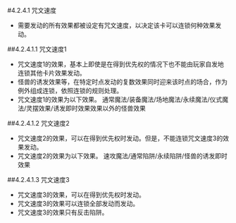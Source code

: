 #4.2.4.1        咒文速度
* 需要发动的所有效果都被设定有咒文速度，以决定该卡可以连锁何种效果发动。

##4.2.4.1.1        咒文速度1
* 咒文速度1的效果，基本上即使是在得到优先权的情况下也不能由玩家自发地连锁其他卡片效果发动。
* 怪兽的诱发效果等，在特定时点发动的复数效果同时迎来该时点的场合，作为例外组成连锁，依照连锁的规则处理。
* 咒文速度1的效果为以下效果。
通常魔法/装备魔法/场地魔法/永续魔法/仪式魔法/灵摆效果/诱发即时效果效果以外的怪兽效果

##4.2.4.1.2        咒文速度2
* 咒文速度2的效果，可以在得到优先权时发动。但是，不能连锁咒文速度3的效果发动。
* 咒文速度2的效果为以下效果。
速攻魔法/通常陷阱/永续陷阱/怪兽的诱发即时效果

##4.2.4.1.3        咒文速度3
* 咒文速度3的效果，可以在得到优先权时发动。
* 咒文速度3的效果可以连锁全部发动而发动。
* 咒文速度3的效果只有反击陷阱。
